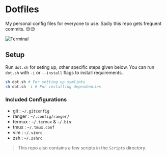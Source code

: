 # Dotfiles

My personal config files for everyone to use. Sadly this repo gets frequent commits. 😌😉

![Terminal](https://i.imgur.com/bsHwUz4.png)

## Setup

Run `dot.sh` for seting up, other specific steps given below.
You can run `dot.sh` with `-i` or `--install` flags to install requirements.

```bash
sh dot.sh # For setting up symlinks
sh dot.sh -i # For installing dependencies
```

### Included Configurations

* git : `~/.gitconfig`
* ranger : `~/.config/ranger/`
* termux : `~/.termux` & `~/.bin`
* tmux : `~/.tmux.conf`
* vim : `~/.vimrc`
* zsh : `~/.zshrc`

> This repo also contains a few scripts in the `Scripts` directory.

